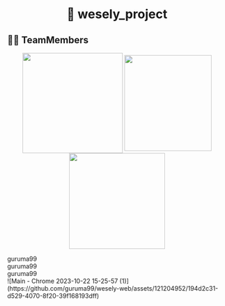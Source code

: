 <h1 align="center">🙌 wesely_project</h1>



## 🙋‍♀️ TeamMembers
<p align="center">
<img src="https://github.com/guruma99/wesely-web/assets/121204952/27e51e99-71fc-49e1-86a4-e12283826b0d" width="230" height="230" align="center">
<img src="https://github.com/guruma99/wesely-web/assets/121204952/4f53be13-dd69-487e-ba24-0f917522df24" width="200" height="220" align="center">
<img src="https://github.com/guruma99/wesely-web/assets/121204952/c12a77e0-7e6b-4cf3-b172-4972cebe2f6f" width="220" height="220" align="center">

</p>
<div align="flex">
  <div>guruma99</div>
  <div>guruma99</div>
  <div>guruma99</div>
</div>
![Main - Chrome 2023-10-22 15-25-57 (1)](https://github.com/guruma99/wesely-web/assets/121204952/194d2c31-d529-4070-8f20-39f168193dff)

